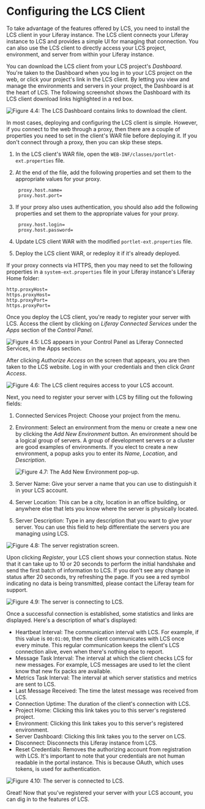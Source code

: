 # Configuring the LCS Client [](id=configuring-the-lcs-client)

To take advantage of the features offered by LCS, you need to install the LCS 
client in your Liferay instance. The LCS client connects your Liferay instance 
to LCS and provides a simple UI for managing that connection. You can also use 
the LCS client to directly access your LCS project, environment, and server from 
within your Liferay instance. 

You can download the LCS client from your LCS project's *Dashboard*. You're 
taken to the Dashboard when you log in to your LCS project on the web, or click
your project's link in the LCS client. By letting you view and manage the 
environments and servers in your project, the Dashboard is at the heart of LCS. 
The following screenshot shows the Dashboard with its LCS client download links 
highlighted in a red box. 

![Figure 4.4: The LCS Dashboard contains links to download the client.](../../images/lcs-dashboard-client-download.png)

In most cases, deploying and configuring the LCS client is simple. However, if 
you connect to the web through a proxy, then there are a couple of properties 
you need to set in the client's WAR file before deploying it. If you don't 
connect through a proxy, then you can skip these steps.

1. In the LCS client's WAR file, open the 
   `WEB-INF/classes/portlet-ext.properties` file.
 
2. At the end of the file, add the following properties and set them to the 
   appropriate values for your proxy.
   
        proxy.host.name=
        proxy.host.port=

3. If your proxy also uses authentication, you should also add the following 
   properties and set them to the appropriate values for your proxy.
   
        proxy.host.login=
        proxy.host.password=
        
4. Update LCS client WAR with the modified `portlet-ext.properties` file.
 
5. Deploy the LCS client WAR, or redeploy it if it's already deployed.

If your proxy connects via HTTPS, then you may need to set the following 
properties in a `system-ext.properties` file in your Liferay instance's Liferay 
Home folder:

    http.proxyHost=
    https.proxyHost=
    http.proxyPort=
    https.proxyPort=

Once you deploy the LCS client, you're ready to register your server with LCS. 
Access the client by clicking on *Liferay Connected Services* under the *Apps* 
section of the *Control Panel*. 

![Figure 4.5: LCS appears in your Control Panel as Liferay Connected Services, in the Apps section.](../../images/lcs-post-install-01.png)

After clicking *Authorize Access* on the screen that appears, you are then taken 
to the LCS website. Log in with your credentials and then click *Grant Access*.

![Figure 4.6: The LCS client requires access to your LCS account.](../../images/lcs-auth-access.png)

Next, you need to register your server with LCS by filling out the following 
fields:

1. Connected Services Project: Choose your project from the menu. 

2. Environment: Select an environment from the menu or create a new one by
   clicking the *Add New Environment* button. An environment should be a logical
   group of servers. A group of development servers or a cluster are good 
   examples of environments. If you elect to create a new environment, a popup 
   asks you to enter its *Name*, *Location*, and *Description*.

    ![Figure 4.7: The Add New Environment pop-up.](../../images/lcs-new-environment.png)

3. Server Name: Give your server a name that you can use to distinguish it in 
   your LCS account.

4. Server Location: This can be a city, location in an office building, or 
   anywhere else that lets you know where the server is physically located.

5. Server Description: Type in any description that you want to give your 
   server. You can use this field to help differentiate the servers you are 
   managing using LCS.

![Figure 4.8: The server registration screen.](../../images/lcs-register-server.png)

Upon clicking *Register*, your LCS client shows your connection status. Note 
that it can take up to 10 or 20 seconds to perform the initial handshake and 
send the first batch of information to LCS. If you don't see any change in 
status after 20 seconds, try refreshing the page. If you see a red symbol 
indicating no data is being transmitted, please contact the Liferay team for 
support. 

![Figure 4.9: The server is connecting to LCS.](../../images/lcs-server-connecting.png)

Once a successful connection is established, some statistics and links are
displayed. Here's a description of what's displayed:

- Heartbeat Interval: The communication interval with LCS. For example, if this 
  value is `00:01:00`, then the client communicates with LCS once every minute. 
  This regular communication keeps the client's LCS connection alive, even when 
  there's nothing else to report. 
- Message Task Interval: The interval at which the client checks LCS for new 
  messages. For example, LCS messages are used to let the client know that new 
  fix packs are available.
- Metrics Task Interval: The interval at which server statistics and metrics are 
  sent to LCS.
- Last Message Received: The time the latest message was received from LCS.
- Connection Uptime: The duration of the client's connection with LCS.
- Project Home: Clicking this link takes you to this server's registered 
  project.
- Environment: Clicking this link takes you to this server's registered 
  environment.
- Server Dashboard: Clicking this link takes you to the server on LCS.
- Disconnect: Disconnects this Liferay instance from LCS.
- Reset Credentials: Removes the authorizing account from registration with LCS. 
  It's important to note that your credentials are not human readable in the 
  portal instance. This is because OAuth, which uses tokens, is used for 
  authentication.
 
![Figure 4.10: The server is connected to LCS.](../../images/lcs-server-connected.png)

Great! Now that you've registered your server with your LCS account, you can dig 
in to the features of LCS.
